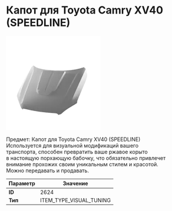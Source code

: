 # Капот для Toyota Camry XV40 (SPEEDLINE)

![Item Image](../img/2624.webp?raw=true)

Предмет: Капот для Toyota Camry XV40 (SPEEDLINE)<br>Используется для визуальной модификаций вашего<br>транспорта, способен превратить ваше ржавое корыто<br>в настоящую порхающую бабочку, что обязательно привлечет<br>внимание прохожих своим уникальным стилем и красотой.<br>Можно передавать и продавать.


| Параметр | Значение |
|----------|----------|
| **ID** | 2624 |
| **Тип** | ITEM_TYPE_VISUAL_TUNING |

